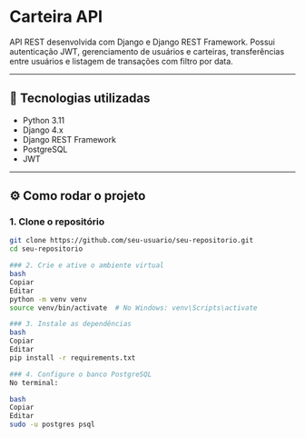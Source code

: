 # Carteira API

API REST desenvolvida com Django e Django REST Framework. Possui autenticação JWT, gerenciamento de usuários e carteiras, transferências entre usuários e listagem de transações com filtro por data.

---

## 🚀 Tecnologias utilizadas

- Python 3.11
- Django 4.x
- Django REST Framework
- PostgreSQL
- JWT

---

## ⚙️ Como rodar o projeto

### 1. Clone o repositório

```bash
git clone https://github.com/seu-usuario/seu-repositorio.git
cd seu-repositorio

### 2. Crie e ative o ambiente virtual
bash
Copiar
Editar
python -m venv venv
source venv/bin/activate  # No Windows: venv\Scripts\activate

### 3. Instale as dependências
bash
Copiar
Editar
pip install -r requirements.txt

### 4. Configure o banco PostgreSQL
No terminal:

bash
Copiar
Editar
sudo -u postgres psql 
